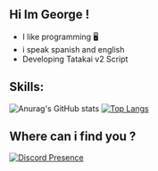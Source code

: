 ## Hi Im George !
* I like programming 🖥️
* i speak spanish and english
* Developing Tatakai v2 Script
##
## Skills:
![Anurag's GitHub stats](https://github-readme-stats.vercel.app/api?username=J0stGeorge&show_icons=true&theme=midnight-purple)  [![Top Langs](https://github-readme-stats.vercel.app/api/top-langs/?username=J0stGeorge&langs_count=8)](https://github.com/anuraghazra/github-readme-stats)
## Where can i find you ?

[![Discord Presence](https://lanyard.cnrad.dev/api/829003491958587422)](https://discord.com/users/829003491958587422)
